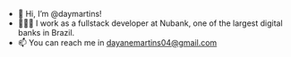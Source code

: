 - 👋 Hi, I’m @daymartins!
- 👩🏻‍💻 I work as a fullstack developer at Nubank, one of the largest digital banks in Brazil.
- 📫 You can reach me in dayanemartins04@gmail.com

<!---
daymartins/daymartins is a ✨ special ✨ repository because its `README.md` (this file) appears on your GitHub profile.
You can click the Preview link to take a look at your changes.
--->
